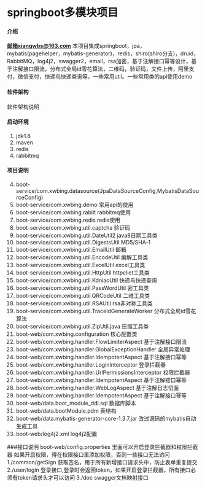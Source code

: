 # springboot多模块项目

#### 介绍
**邮箱xiangwbs@163.com**
本项目集成springboot，jpa，mybatis(pagehelper，mybatis-generator)，redis，shiro(shiro分支)，druid，RabbitMQ，log4j2，swagger2，email，rsa加密，基于注解接口幂等设计，基于注解接口限流，分布式全局id雪花算法，二维码，验证码，文件上传，阿里支付，微信支付，快递鸟快递查询等。一些常用util。一些常用类的api使用demo

#### 软件架构
软件架构说明


#### 启动环境

1. jdk1.8
2. maven
3. redis
4. rabbitmq

#### 项目说明

4. boot-service/com.xwbing.datasource(JpaDataSourceConfig,MybatisDataSourceConfig)
4. boot-service/com.xwbing.demo 常用api的使用
1. boot-service/com.xwbing.rabiit rabbitmq使用
2. boot-service/com.xwbing.redis redis使用
3. boot-service/com.xwbing.util.captcha 验证码
4. boot-service/com.xwbing.util.DateUtil2 java8日期工具类
5. boot-service/com.xwbing.util.DigestsUtil MD5/SHA-1
6. boot-service/com.xwbing.util.EmailUtil 邮箱
7. boot-service/com.xwbing.util.EncodeUtil 编解工具类
8. boot-service/com.xwbing.util.ExcelUtil excel工具类
9. boot-service/com.xwbing.util.HttpUtil httpcliet工具类
10. boot-service/com.xwbing.util.KdniaoUtil 快递鸟快递查询
11. boot-service/com.xwbing.util.PassWordUtil 密工具类
12. boot-service/com.xwbing.util.QRCodeUtil 二维工具类
13. boot-service/com.xwbing.util.RSAUtil rsa非对称工具类
14. boot-service/com.xwbing.util.TraceIdGenerateWorker 分布式全局id雪花算法
15. boot-service/com.xwbing.util.ZipUtil.java 压缩工具类
16. boot-web/com.xwbing.configuration 核心配置类
17. boot-web/com.xwbing.handler.FlowLimiterAspect 基于注解接口限流
18. boot-web/com.xwbing.handler.GlobalExceptionHandler 全局异常处理
19. boot-web/com.xwbing.handler.IdempotentAspect 基于注解接口幂等
20. boot-web/com.xwbing.handler.LoginInterceptor 登录拦截器
21. boot-web/com.xwbing.handler.UrlPermissionsInterceptor 权限拦截器
22. boot-web/com.xwbing.handler.IdempotentAspect 基于注解接口幂等
23. boot-web/com.xwbing.handler.WebLogAspect 基于注解日志切面
24. boot-web/com.xwbing.handler.IdempotentAspect 基于注解接口幂等
25. boot-web/data.boot_module_ddl.sql 数据库脚本
26. boot-web/data.bootModule.pdm 表结构
27. boot-web/data.mybatis-generator-core-1.3.7.jar 改过源码的mybatis自动生成工具
28. boot-web/log4j2.xml log4j2配置

###接口说明
boot-web/config.properties 里面可以开启登录拦截器和权限拦截器
如果开启权限，得在权限接口里添加权限，否则一些接口无法访问
1./common/getSign 获取签名，用于所有新增接口请求头中，防止表单重复提交
2./user/login 登录接口,登录时会返回token，如果开启登录拦截器，所有接口必须有token请求头才可以访问
3./doc swagger文档映射接口

